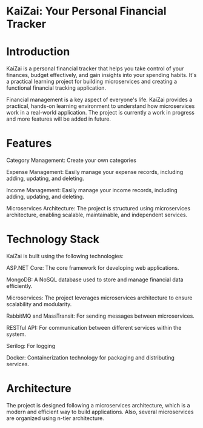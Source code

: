 # KaiZai: Your Personal Financial Tracker

# Introduction
KaiZai is a personal financial tracker that helps you take control of your finances, budget effectively, and gain insights into your spending habits. It's a practical learning project for building microservices and creating a functional financial tracking application.

Financial management is a key aspect of everyone's life. KaiZai provides a practical, hands-on learning environment to understand how microservices work in a real-world application. The project is currently a work in progress and more features will be added in future.

# Features
Category Management: Create your own categories

Expense Management:  Easily manage your expense records, including adding, updating, and deleting.

Income Management: Easily manage your income records, including adding, updating, and deleting.

Microservices Architecture: The project is structured using microservices architecture, enabling scalable, maintainable, and independent services.

# Technology Stack
KaiZai is built using the following technologies:

ASP.NET Core: The core framework for developing web applications.

MongoDB: A NoSQL database used to store and manage financial data efficiently.

Microservices: The project leverages microservices architecture to ensure scalability and modularity.

RabbitMQ and MassTransit: For sending messages between microservices.

RESTful API: For communication between different services within the system.

Serilog: For logging

Docker: Containerization technology for packaging and distributing services.

# Architecture
The project is designed following a microservices architecture, which is a modern and efficient way to build applications. Also, several microservices are organized using n-tier architecture.






